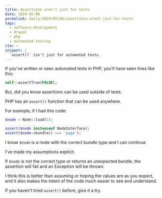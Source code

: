 ```yaml
---
title: Assertions aren't just for tests
date: 2024-05-08
permalink: daily/2024/05/08/assertions-arent-just-for-tests
tags:
  - software-development
  - drupal
  - php
  - automated-testing
cta: ~
snippet: |
  `assert()` isn't just for automated tests.
---
```


If you've written or seen automated tests in PHP, you'll have seen lines like this:

```php
self::assertTrue(FALSE);
```

But, did you know assertions can be used outside of tests.

PHP has an `assert()` function that can be used anywhere.

For example, if I had this code:

```php
$node = Node::load(1);

assert($node instanceof NodeInterface);
assert($node->bundle() === 'page');
```

I know `$node` is a node with the correct bundle type and I can continue.

I've made my assumptions explicit.

If `$node` is not the correct type or returns an unexpected bundle, the assertion will fail and an Exception will be thrown.

I think this is better than assuming or hoping the values are as you expect, and it also makes the intent of the code much easier to see and understand.

If you haven't tried `assert()` before, give it a try.
